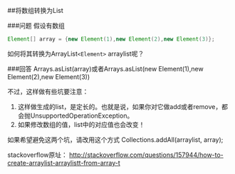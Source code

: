 ##将数组转换为List

###问题
假设有数组
```java
Element[] array = {new Element(1),new Element(2),new Element(3)};
```
如何将其转换为ArrayList`<Element>` arraylist呢？

###回答
Arrays.asList(array)或者Arrays.asList(new Element(1),new Element(2),new Element(3))

不过，这样做有些坑要注意：

1. 这样做生成的list，是定长的。也就是说，如果你对它做add或者remove，都会抛UnsupportedOperationException。
2. 如果修改数组的值，list中的对应值也会改变！

如果希望避免这两个坑，请改用这个方式
Collections.addAll(arraylist, array);

stackoverflow原址：
http://stackoverflow.com/questions/157944/how-to-create-arraylist-arraylistt-from-array-t